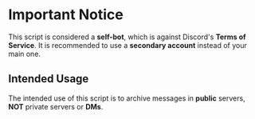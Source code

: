# **Important Notice**
This script is considered a **self-bot**, which is against Discord's **Terms of Service**. It is recommended to use a **secondary account** instead of your main one.

## Intended Usage 
The intended use of this script is to archive messages in **public** servers, **NOT** private servers or **DMs**.
